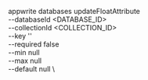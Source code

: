 appwrite databases updateFloatAttribute \
        --databaseId <DATABASE_ID> \
        --collectionId <COLLECTION_ID> \
        --key '' \
        --required false \
        --min null \
        --max null \
        --default null \

